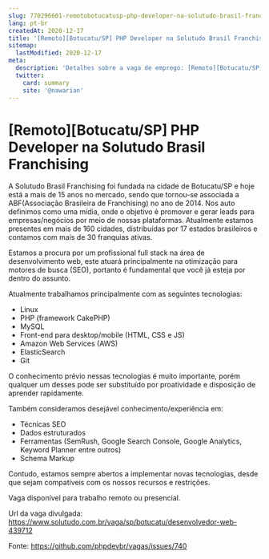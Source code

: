 ```yaml
---
slug: 770296601-remotobotucatusp-php-developer-na-solutudo-brasil-franchising
lang: pt-br
createdAt: 2020-12-17
title: '[Remoto][Botucatu/SP] PHP Developer na Solutudo Brasil Franchising - Vaga de Emprego'
sitemap:
  lastModified: 2020-12-17
meta:
  description: 'Detalhes sobre a vaga de emprego: [Remoto][Botucatu/SP] PHP Developer na Solutudo Brasil Franchising'
  twitter:
    card: summary
    site: '@nawarian'
---
```


# [Remoto][Botucatu/SP] PHP Developer na Solutudo Brasil Franchising

A Solutudo Brasil Franchising foi fundada na cidade de Botucatu/SP e hoje está a mais de 15 anos no mercado, sendo que tornou-se associada a ABF(Associação Brasileira de Franchising) no ano de 2014. Nos auto definimos como uma mídia, onde o objetivo é promover e gerar leads para empresas/negócios por meio de nossas plataformas. Atualmente estamos presentes em mais de 160 cidades, distribuídas por 17 estados brasileiros e contamos com mais de 30 franquias ativas.

Estamos a procura por um profissional full stack na área de desenvolvimento web, este atuará principalmente na otimização para motores de busca (SEO), portanto é fundamental que você já esteja por dentro do assunto.

Atualmente trabalhamos principalmente com as seguintes tecnologias:
- Linux
- PHP (framework CakePHP)
- MySQL
- Front-end para desktop/mobile (HTML, CSS e JS)
- Amazon Web Services (AWS)
- ElasticSearch
- Git

O conhecimento prévio nessas tecnologias é muito importante, porém qualquer um desses pode ser substituído por proatividade e disposição de aprender rapidamente.

Também consideramos desejável conhecimento/experiência em:
- Técnicas SEO
- Dados estruturados
- Ferramentas (SemRush, Google Search Console, Google Analytics, Keyword Planner entre outros)
- Schema Markup

Contudo, estamos sempre abertos a implementar novas tecnologias, desde que sejam compatíveis com os nossos recursos e restrições.

Vaga disponível para trabalho remoto ou presencial.

Url da vaga divulgada: https://www.solutudo.com.br/vaga/sp/botucatu/desenvolvedor-web-439712

Fonte: https://github.com/phpdevbr/vagas/issues/740